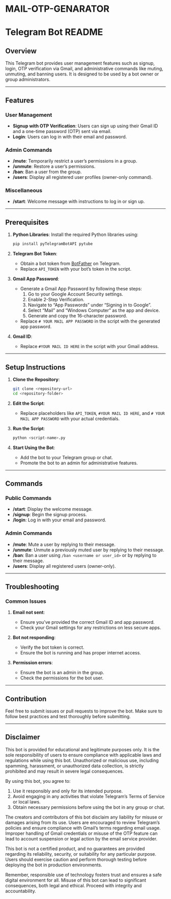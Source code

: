 # MAIL-OTP-GENARATOR
# Telegram Bot README

## Overview
This Telegram bot provides user management features such as signup, login, OTP verification via Gmail, and administrative commands like muting, unmuting, and banning users. It is designed to be used by a bot owner or group administrators.

---

## Features

### User Management
- **Signup with OTP Verification**: Users can sign up using their Gmail ID and a one-time password (OTP) sent via email.
- **Login**: Users can log in with their email and password.

### Admin Commands
- **/mute**: Temporarily restrict a user’s permissions in a group.
- **/unmute**: Restore a user’s permissions.
- **/ban**: Ban a user from the group.
- **/users**: Display all registered user profiles (owner-only command).

### Miscellaneous
- **/start**: Welcome message with instructions to log in or sign up.

---

## Prerequisites
1. **Python Libraries**:
   Install the required Python libraries using:
   ```bash
   pip install pyTelegramBotAPI pytube
   ```

2. **Telegram Bot Token**:
   - Obtain a bot token from [BotFather](https://t.me/botfather) on Telegram.
   - Replace `API_TOKEN` with your bot’s token in the script.

3. **Gmail App Password**:
   - Generate a Gmail App Password by following these steps:
     1. Go to your Google Account Security settings.
     2. Enable 2-Step Verification.
     3. Navigate to “App Passwords” under “Signing in to Google”.
     4. Select “Mail” and “Windows Computer” as the app and device.
     5. Generate and copy the 16-character password.
   - Replace `# YOUR MAIL APP PASSWORD` in the script with the generated app password.

4. **Gmail ID**:
   - Replace `#YOUR MAIL ID HERE` in the script with your Gmail address.

---

## Setup Instructions
1. **Clone the Repository**:
   ```bash
   git clone <repository-url>
   cd <repository-folder>
   ```

2. **Edit the Script**:
   - Replace placeholders like `API_TOKEN`, `#YOUR MAIL ID HERE`, and `# YOUR MAIL APP PASSWORD` with your actual credentials.

3. **Run the Script**:
   ```bash
   python <script-name>.py
   ```

4. **Start Using the Bot**:
   - Add the bot to your Telegram group or chat.
   - Promote the bot to an admin for administrative features.

---

## Commands

### Public Commands
- **/start**: Display the welcome message.
- **/signup**: Begin the signup process.
- **/login**: Log in with your email and password.

### Admin Commands
- **/mute**: Mute a user by replying to their message.
- **/unmute**: Unmute a previously muted user by replying to their message.
- **/ban**: Ban a user using `/ban <username or user_id>` or by replying to their message.
- **/users**: Display all registered users (owner-only).

---

## Troubleshooting

### Common Issues
1. **Email not sent**:
   - Ensure you’ve provided the correct Gmail ID and app password.
   - Check your Gmail settings for any restrictions on less secure apps.

2. **Bot not responding**:
   - Verify the bot token is correct.
   - Ensure the bot is running and has proper internet access.

3. **Permission errors**:
   - Ensure the bot is an admin in the group.
   - Check the permissions for the bot user.

---

## Contribution
Feel free to submit issues or pull requests to improve the bot. Make sure to follow best practices and test thoroughly before submitting.

---

## Disclaimer
This bot is provided for educational and legitimate purposes only. It is the sole responsibility of users to ensure compliance with applicable laws and regulations while using this bot. Unauthorized or malicious use, including spamming, harassment, or unauthorized data collection, is strictly prohibited and may result in severe legal consequences.

By using this bot, you agree to:
1. Use it responsibly and only for its intended purpose.
2. Avoid engaging in any activities that violate Telegram’s Terms of Service or local laws.
3. Obtain necessary permissions before using the bot in any group or chat.

The creators and contributors of this bot disclaim any liability for misuse or damages arising from its use. Users are encouraged to review Telegram’s policies and ensure compliance with Gmail’s terms regarding email usage. Improper handling of Gmail credentials or misuse of the OTP feature can lead to account suspension or legal action by the email service provider.

This bot is not a certified product, and no guarantees are provided regarding its reliability, security, or suitability for any particular purpose. Users should exercise caution and perform thorough testing before deploying the bot in production environments.

Remember, responsible use of technology fosters trust and ensures a safe digital environment for all. Misuse of this bot can lead to significant consequences, both legal and ethical. Proceed with integrity and accountability.


